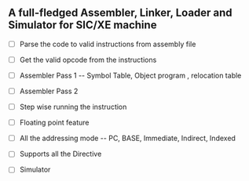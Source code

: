 ## A full-fledged Assembler, Linker, Loader and Simulator for SIC/XE machine 


- [ ] Parse the code to valid instructions from assembly file
- [ ] Get the valid opcode from the instructions
- [ ] Assembler Pass 1 -- Symbol Table, Object program , relocation table
- [ ] Assembler Pass 2
- [ ] Step wise running the instruction
- [ ] Floating point feature
- [ ] All the addressing mode -- PC, BASE, Immediate, Indirect, Indexed
- [ ] Supports all the Directive  
- [ ] Simulator

